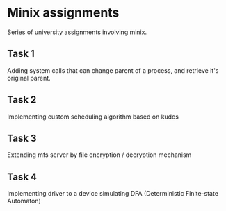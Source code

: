 # Minix assignments
Series of university assignments involving minix.

## Task 1
Adding system calls that can change parent of a process, and retrieve it's original parent.

## Task 2
Implementing custom scheduling algorithm based on kudos

## Task 3
Extending mfs server by file encryption / decryption mechanism

## Task 4
Implementing driver to a device simulating DFA (Deterministic Finite-state Automaton)

